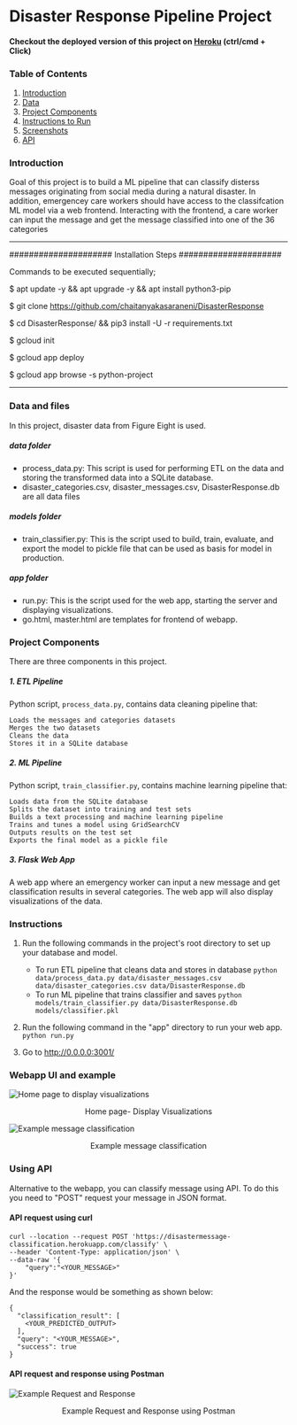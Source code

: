 # Disaster Response Pipeline Project

#### Checkout the deployed version of this project on [Heroku](https://disastermessage-classification.herokuapp.com/) (ctrl/cmd + Click)

### Table of Contents
1. [Introduction](#introduction)
2. [Data](#data)
3. [Project Components](#components)
4. [Instructions to Run](#run)
5. [Screenshots](#screen)
6. [API](#api)

### Introduction<a name="introduction"></a>
Goal of this project is to build a ML pipeline that can classify disterss messages originating from social media during a natural disaster. In addition, emergencey care workers should have access to the classifcation ML model via a web frontend. Interacting with the frontend, a care worker can input the message and get the message classified into one of the 36 categories


----------------------------------------------------------------------------------


#####################
Installation Steps
#####################


Commands to be executed sequentially;


$ apt update -y && apt upgrade -y && apt install python3-pip

$ git clone https://github.com/chaitanyakasaraneni/DisasterResponse

$ cd DisasterResponse/ && pip3 install -U -r requirements.txt

$ gcloud init

$ gcloud app deploy

$ gcloud app browse -s python-project

----------------------------------------------------------------------------------


### Data and files<a name="data"></a>
In this project, disaster data from Figure Eight is used.
##### data folder 
 - process_data.py: This script is used for performing ETL on the data and storing the transformed data into a SQLite database. 
 - disaster_categories.csv, disaster_messages.csv, DisasterResponse.db are all data files
##### models folder
 - train_classifier.py: This is the script used to build, train, evaluate, and export the model to pickle file that can be used as basis for model in production.
##### app folder
 - run.py: This is the script used for the web app, starting the server and displaying visualizations.
 - go.html, master.html are templates for frontend of webapp.

### Project Components<a name="components"></a>
There are three components in this project.

##### 1. ETL Pipeline
Python script, `process_data.py`, contains data cleaning pipeline that:

    Loads the messages and categories datasets
    Merges the two datasets
    Cleans the data
    Stores it in a SQLite database

##### 2. ML Pipeline
Python script, `train_classifier.py`, contains machine learning pipeline that:
    
    Loads data from the SQLite database
    Splits the dataset into training and test sets
    Builds a text processing and machine learning pipeline
    Trains and tunes a model using GridSearchCV
    Outputs results on the test set
    Exports the final model as a pickle file
    
##### 3. Flask Web App
A web app where an emergency worker can input a new message and get classification results in several categories. The web app will also display visualizations of the data.

### Instructions<a name="run"></a>
1. Run the following commands in the project's root directory to set up your database and model.

    - To run ETL pipeline that cleans data and stores in database
        `python data/process_data.py data/disaster_messages.csv data/disaster_categories.csv data/DisasterResponse.db`
    - To run ML pipeline that trains classifier and saves
        `python models/train_classifier.py data/DisasterResponse.db models/classifier.pkl`

2. Run the following command in the "app" directory to run your web app.
    `python run.py`
3. Go to http://0.0.0.0:3001/

### Webapp UI and example<a name="screen"></a>
![Home page to display visualizations](https://github.com/chaitanyakasaraneni/DisasterResponse/blob/disaster_response/images/home_page.png)
<p align="center">Home page- Display Visualizations</p>

![Example message classification](https://github.com/chaitanyakasaraneni/DisasterResponse/blob/disaster_response/images/example.png)
<p align="center">Example message classification</p>

### Using API<a name="api"></a>
Alternative to the webapp, you can classify message using API. To do this you need to "POST" request your message in JSON format. 
#### API request using curl
```
curl --location --request POST 'https://disastermessage-classification.herokuapp.com/classify' \
--header 'Content-Type: application/json' \
--data-raw '{
    "query":"<YOUR_MESSAGE>"
}'
```
And the response would be something as shown below:
```
{
  "classification_result": [
    <YOUR_PREDICTED_OUTPUT>
  ], 
  "query": "<YOUR_MESSAGE>", 
  "success": true
}
```
#### API request and response using Postman
![Example Request and Response](https://github.com/chaitanyakasaraneni/DisasterResponse/blob/disaster_response/images/sample_request.png)
<p align="center">Example Request and Response using Postman</p>
